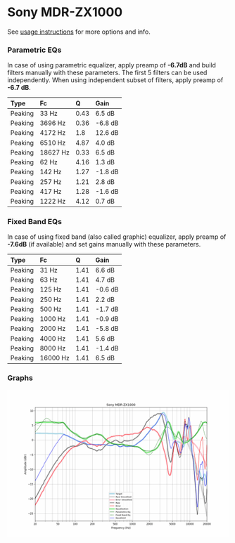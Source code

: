 # Sony MDR-ZX1000
See [usage instructions](https://github.com/jaakkopasanen/AutoEq#usage) for more options and info.

### Parametric EQs
In case of using parametric equalizer, apply preamp of **-6.7dB** and build filters manually
with these parameters. The first 5 filters can be used independently.
When using independent subset of filters, apply preamp of **-6.7 dB**.

| Type    | Fc       |    Q | Gain    |
|:--------|:---------|:-----|:--------|
| Peaking | 33 Hz    | 0.43 | 6.5 dB  |
| Peaking | 3696 Hz  | 0.36 | -6.8 dB |
| Peaking | 4172 Hz  | 1.8  | 12.6 dB |
| Peaking | 6510 Hz  | 4.87 | 4.0 dB  |
| Peaking | 18627 Hz | 0.33 | 6.5 dB  |
| Peaking | 62 Hz    | 4.16 | 1.3 dB  |
| Peaking | 142 Hz   | 1.27 | -1.8 dB |
| Peaking | 257 Hz   | 1.21 | 2.8 dB  |
| Peaking | 417 Hz   | 1.28 | -1.6 dB |
| Peaking | 1222 Hz  | 4.12 | 0.7 dB  |

### Fixed Band EQs
In case of using fixed band (also called graphic) equalizer, apply preamp of **-7.6dB**
(if available) and set gains manually with these parameters.

| Type    | Fc       |    Q | Gain    |
|:--------|:---------|:-----|:--------|
| Peaking | 31 Hz    | 1.41 | 6.6 dB  |
| Peaking | 63 Hz    | 1.41 | 4.7 dB  |
| Peaking | 125 Hz   | 1.41 | -0.6 dB |
| Peaking | 250 Hz   | 1.41 | 2.2 dB  |
| Peaking | 500 Hz   | 1.41 | -1.7 dB |
| Peaking | 1000 Hz  | 1.41 | -0.9 dB |
| Peaking | 2000 Hz  | 1.41 | -5.8 dB |
| Peaking | 4000 Hz  | 1.41 | 5.6 dB  |
| Peaking | 8000 Hz  | 1.41 | -1.4 dB |
| Peaking | 16000 Hz | 1.41 | 6.5 dB  |

### Graphs
![](./Sony%20MDR-ZX1000.png)